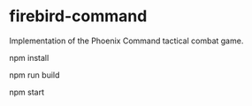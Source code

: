 # firebird-command
Implementation of the Phoenix Command tactical combat game.

npm install

npm run build

npm start
